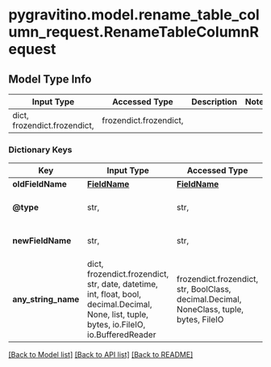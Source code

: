 # pygravitino.model.rename_table_column_request.RenameTableColumnRequest

## Model Type Info
Input Type | Accessed Type | Description | Notes
------------ | ------------- | ------------- | -------------
dict, frozendict.frozendict,  | frozendict.frozendict,  |  | 

### Dictionary Keys
Key | Input Type | Accessed Type | Description | Notes
------------ | ------------- | ------------- | ------------- | -------------
**oldFieldName** | [**FieldName**](FieldName.md) | [**FieldName**](FieldName.md) |  | 
**@type** | str,  | str,  |  | must be one of ["renameColumn", ] 
**newFieldName** | str,  | str,  | The new name of the field | 
**any_string_name** | dict, frozendict.frozendict, str, date, datetime, int, float, bool, decimal.Decimal, None, list, tuple, bytes, io.FileIO, io.BufferedReader | frozendict.frozendict, str, BoolClass, decimal.Decimal, NoneClass, tuple, bytes, FileIO | any string name can be used but the value must be the correct type | [optional]

[[Back to Model list]](../../README.md#documentation-for-models) [[Back to API list]](../../README.md#documentation-for-api-endpoints) [[Back to README]](../../README.md)


